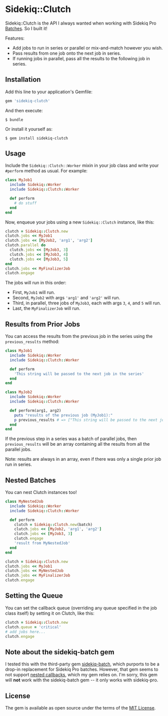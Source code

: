 # Sidekiq::Clutch

Sidekiq::Clutch is the API I always wanted when working with Sidekiq Pro [Batches](https://github.com/mperham/sidekiq/wiki/Batches). So I built it!

Features:

* Add jobs to run in series or parallel or mix-and-match however you wish.
* Pass results from one job onto the next job in series.
* If running jobs in parallel, pass all the results to the following job in series.

## Installation

Add this line to your application's Gemfile:

```ruby
gem 'sidekiq-clutch'
```

And then execute:

    $ bundle

Or install it yourself as:

    $ gem install sidekiq-clutch

## Usage

Include the `Sidekiq::Clutch::Worker` mixin in your job class and write your `#perform` method as usual. For example:

```ruby
class MyJob1
  include Sidekiq::Worker
  include Sidekiq::Clutch::Worker

  def perform
    # do stuff
  end
end
```

Now, enqueue your jobs using a new `Sidekiq::Clutch` instance, like this:

```ruby
clutch = Sidekiq::Clutch.new
clutch.jobs << MyJob1
clutch.jobs << [MyJob2, 'arg1', 'arg2']
clutch.parallel do
  clutch.jobs << [MyJob3, 3]
  clutch.jobs << [MyJob3, 4]
  clutch.jobs << [MyJob3, 5]
end
clutch.jobs << MyFinalizerJob
clutch.engage
```

The jobs will run in this order:

* First, `MyJob1` will run.
* Second, `MyJob2` with args `'arg1'` and `'arg2'` will run.
* Third, in parallel, three jobs of `MyJob3`, each with args `3`, `4`, and `5` will run.
* Last, the `MyFinalizerJob` will run.

## Results from Prior Jobs

You can access the results from the previous job in the series using the `previous_results` method:

```ruby
class MyJob1
  include Sidekiq::Worker
  include Sidekiq::Clutch::Worker

  def perform
    'This string will be passed to the next job in the series'
  end
end

class MyJob2
  include Sidekiq::Worker
  include Sidekiq::Clutch::Worker

  def perform(arg1, arg2)
    puts "results of the previous job (MyJob1):"
    p previous_results # => ["This string will be passed to the next job in the series"]
  end
end
```

If the previous step in a series was a batch of parallel jobs, then `previous_results` will be an array
containing all the results from all the parallel jobs.

Note: results are always in an array, even if there was only a single prior job run in series.

## Nested Batches

You can nest Clutch instances too!

```ruby
class MyNestedJob
  include Sidekiq::Worker
  include Sidekiq::Clutch::Worker

  def perform
    clutch = Sidekiq::Clutch.new(batch)
    clutch.jobs << [MyJob2, 'arg1', 'arg2']
    clutch.jobs << [MyJob3, 3]
    clutch.engage
    'result from MyNestedJob'
  end
end

clutch = Sidekiq::Clutch.new
clutch.jobs << MyJob1
clutch.jobs << MyNestedJob
clutch.jobs << MyFinalizerJob
clutch.engage
```

## Setting the Queue

You can set the callback queue (overriding any queue specified in the job class itself) by setting it on Clutch, like this:

```ruby
clutch = Sidekiq::Clutch.new
clutch.queue = 'critical'
# add jobs here...
clutch.engage
```

## Note about the sidekiq-batch gem

I tested this with the third-party gem [sidekiq-batch](https://github.com/breamware/sidekiq-batch), which
purports to be a drop-in replacement for Sidekiq Pro batches. However, that gem seems to not support
[nested callbacks](https://github.com/breamware/sidekiq-batch/issues/11#issuecomment-330625800), which my gem
relies on. I'm sorry, this gem will **not** work with the sidekiq-batch gem -- it only works with sidekiq-pro.

## License

The gem is available as open source under the terms of the [MIT License](https://opensource.org/licenses/MIT).
